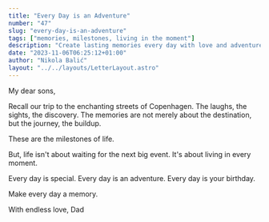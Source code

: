 ```yaml
---
title: "Every Day is an Adventure"
number: "47"
slug: "every-day-is-an-adventure"
tags: ["memories, milestones, living in the moment"]
description: "Create lasting memories every day with love and adventure. Embrace life's milestones and cherish the journey. Make every day your birthday in Copenhagen and beyond."
date: "2023-11-06T06:25:12+01:00"
author: "Nikola Balić"
layout: "../../layouts/LetterLayout.astro"
---
```

My dear sons,

Recall our trip to the enchanting streets of Copenhagen. The laughs, the sights, the discovery. The memories are not merely about the destination, but the journey, the buildup. 

These are the milestones of life. 

But, life isn't about waiting for the next big event. It's about living in every moment. 

Every day is special. Every day is an adventure. Every day is your birthday. 

Make every day a memory. 

With endless love,
Dad